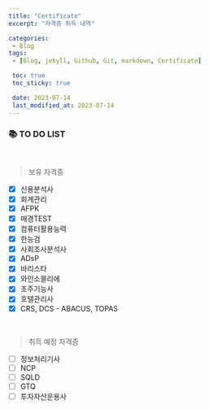```yaml
---
title: "Certificate"
excerpt: "자격증 취득 내역"

categories:
 - Blog
tags: 
 - [Blog, jekyll, Github, Git, markdown, Certificate]

 toc: true
 toc_sticky: true

 date: 2023-07-14
 last_modified_at: 2023-07-14
---
```

<h3>📚 TO DO LIST</h3>
<br>

> 보유 자격증

- [x] 신용분석사
- [x] 회계관리
- [x] AFPK
- [x] 매경TEST
- [x] 컴퓨터활용능력
- [x] 한능검
- [x] 사회조사분석사
- [x] ADsP
- [x] 바리스타
- [x] 와인소믈리에
- [x] 조주기능사
- [x] 호텔관리사
- [x] CRS, DCS - ABACUS, TOPAS

<br>

> 취득 예정 자격증

- [ ] 정보처리기사
- [ ] NCP
- [ ] SQLD
- [ ] GTQ
- [ ] 투자자산운용사
